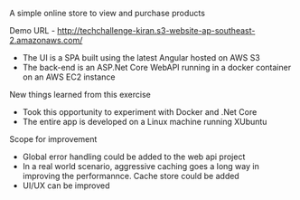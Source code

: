 A simple online store to view and purchase products

Demo URL - http://techchallenge-kiran.s3-website-ap-southeast-2.amazonaws.com/

- The UI is a SPA built using the latest Angular hosted on AWS S3
- The back-end is an ASP.Net Core WebAPI running in a docker container on an AWS EC2 instance

New things learned from this exercise

- Took this opportunity to experiment with Docker and .Net Core
- The entire app is developed on a Linux machine running XUbuntu

Scope for improvement

 - Global error handling could be added to the web api project
 - In a real world scenario, aggressive caching goes a long way in improving the performannce. Cache store could be added
 - UI/UX can be improved
